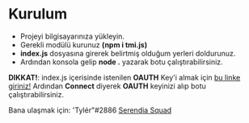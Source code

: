 # Kurulum
- Projeyi bilgisayarınıza yükleyin.
- Gerekli modülü kurunuz **(npm i tmi.js)**
- **index.js** dosyasına girerek belirtmiş olduğum yerleri doldurunuz.
- Ardından konsola gelip **node .** yazarak botu çalıştırabilirsiniz. 


**DIKKAT!**: index.js içerisinde istenilen **OAUTH** Key'i almak için [bu linke giriniz!](https://twitchapps.com/tmi/)
Ardından **Connect** diyerek **OAUTH** keyinizi alıp botu çalıştırabilirsiniz.

Bana ulaşmak için: 'Tylér"#2886 [Serendia Squad](https://discord.gg/E9dHcXrrhc)
